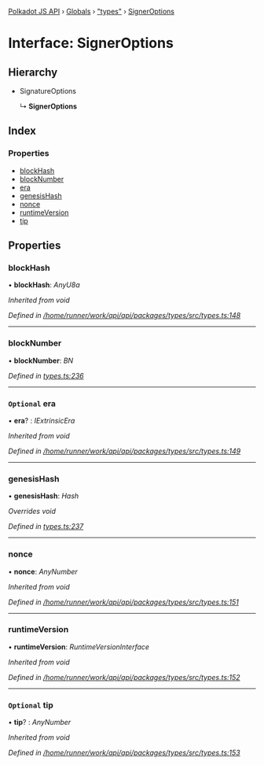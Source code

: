 [Polkadot JS API](../README.md) › [Globals](../globals.md) › ["types"](../modules/_types_.md) › [SignerOptions](_types_.signeroptions.md)

# Interface: SignerOptions

## Hierarchy

* SignatureOptions

  ↳ **SignerOptions**

## Index

### Properties

* [blockHash](_types_.signeroptions.md#blockhash)
* [blockNumber](_types_.signeroptions.md#blocknumber)
* [era](_types_.signeroptions.md#optional-era)
* [genesisHash](_types_.signeroptions.md#genesishash)
* [nonce](_types_.signeroptions.md#nonce)
* [runtimeVersion](_types_.signeroptions.md#runtimeversion)
* [tip](_types_.signeroptions.md#optional-tip)

## Properties

###  blockHash

• **blockHash**: *AnyU8a*

*Inherited from void*

*Defined in [/home/runner/work/api/api/packages/types/src/types.ts:148](https://github.com/polkadot-js/api/blob/e601ae27a1/packages/types/src/types.ts#L148)*

___

###  blockNumber

• **blockNumber**: *BN*

*Defined in [types.ts:236](https://github.com/polkadot-js/api/blob/e601ae27a1/packages/api/src/types.ts#L236)*

___

### `Optional` era

• **era**? : *IExtrinsicEra*

*Inherited from void*

*Defined in [/home/runner/work/api/api/packages/types/src/types.ts:149](https://github.com/polkadot-js/api/blob/e601ae27a1/packages/types/src/types.ts#L149)*

___

###  genesisHash

• **genesisHash**: *Hash*

*Overrides void*

*Defined in [types.ts:237](https://github.com/polkadot-js/api/blob/e601ae27a1/packages/api/src/types.ts#L237)*

___

###  nonce

• **nonce**: *AnyNumber*

*Inherited from void*

*Defined in [/home/runner/work/api/api/packages/types/src/types.ts:151](https://github.com/polkadot-js/api/blob/e601ae27a1/packages/types/src/types.ts#L151)*

___

###  runtimeVersion

• **runtimeVersion**: *RuntimeVersionInterface*

*Inherited from void*

*Defined in [/home/runner/work/api/api/packages/types/src/types.ts:152](https://github.com/polkadot-js/api/blob/e601ae27a1/packages/types/src/types.ts#L152)*

___

### `Optional` tip

• **tip**? : *AnyNumber*

*Inherited from void*

*Defined in [/home/runner/work/api/api/packages/types/src/types.ts:153](https://github.com/polkadot-js/api/blob/e601ae27a1/packages/types/src/types.ts#L153)*
